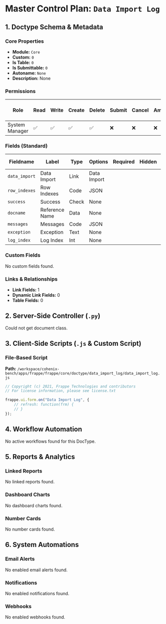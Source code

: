 # Master Control Plan: `Data Import Log`

## 1. Doctype Schema & Metadata

### Core Properties
- **Module:** `Core`
- **Custom:** `0`
- **Is Table:** `0`
- **Is Submittable:** `0`
- **Autoname:** `None`
- **Description:** None

### Permissions
| Role | Read | Write | Create | Delete | Submit | Cancel | Amend | Report | Import | Export | Print | Email | Share | Set User Perms |
|---|---|---|---|---|---|---|---|---|---|---|---|---|---|---|
| System Manager | ✅ | ✅ | ✅ | ✅ | ❌ | ❌ | ❌ | ✅ | ❌ | ✅ | ✅ | ✅ | ✅ | ❌ |


### Fields (Standard)
| Fieldname | Label | Type | Options | Required | Hidden | Read Only | Default | Description |
|---|---|---|---|---|---|---|---|---|
| `data_import` | Data Import | Link | Data Import |  |  |  | None | None |
| `row_indexes` | Row Indexes | Code | JSON |  |  |  | None | None |
| `success` | Success | Check | None |  |  |  | 0 | None |
| `docname` | Reference Name | Data | None |  |  |  | None | None |
| `messages` | Messages | Code | JSON |  |  |  | None | None |
| `exception` | Exception | Text | None |  |  |  | None | None |
| `log_index` | Log Index | Int | None |  |  |  | None | None |


### Custom Fields
No custom fields found.


### Links & Relationships
- **Link Fields:** 1
- **Dynamic Link Fields:** 0
- **Table Fields:** 0

## 2. Server-Side Controller (`.py`)
Could not get document class.


## 3. Client-Side Scripts (`.js` & Custom Script)
### File-Based Script
**Path:** `/workspace/cohenix-bench/apps/frappe/frappe/core/doctype/data_import_log/data_import_log.js`
```javascript
// Copyright (c) 2021, Frappe Technologies and contributors
// For license information, please see license.txt

frappe.ui.form.on("Data Import Log", {
	// refresh: function(frm) {
	// }
});

```




## 4. Workflow Automation
No active workflows found for this DocType.


## 5. Reports & Analytics
### Linked Reports
No linked reports found.


### Dashboard Charts
No dashboard charts found.


### Number Cards
No number cards found.


## 6. System Automations
### Email Alerts
No enabled email alerts found.


### Notifications
No enabled notifications found.


### Webhooks
No enabled webhooks found.
